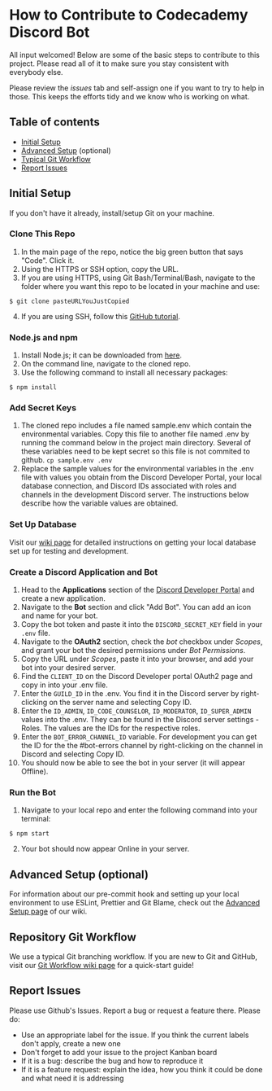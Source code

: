 # How to Contribute to Codecademy Discord Bot

All input welcomed! Below are some of the basic steps to contribute to this project. Please read all of it to make sure you stay consistent with everybody else.

Please review the _issues_ tab and self-assign one if you want to try to help in those. This keeps the efforts tidy and we know who is working on what.

## Table of contents

- [Initial Setup](#initial-setup)
- [Advanced Setup](#advanced-setup-optional) (optional)
- [Typical Git Workflow](#repository-git-workflow)
- [Report Issues](#report-issues)

## Initial Setup

If you don't have it already, install/setup Git on your machine.

### Clone This Repo

1. In the main page of the repo, notice the big green button that says "Code". Click it.
2. Using the HTTPS or SSH option, copy the URL.
3. If you are using HTTPS, using Git Bash/Terminal/Bash, navigate to the folder where you want this repo to be located in your machine and use:

```
$ git clone pasteURLYouJustCopied
```

4. If you are using SSH, follow this [GitHub tutorial](https://docs.github.com/en/github/authenticating-to-github/connecting-to-github-with-ssh).

### Node.js and npm

1. Install Node.js; it can be downloaded from [here](https://nodejs.org/en/).
2. On the command line, navigate to the cloned repo.
3. Use the following command to install all necessary packages:

```
$ npm install
```

### Add Secret Keys

1. The cloned repo includes a file named sample.env which contain the environmental variables. Copy this file to another file named .env by running the command below in the project main directory. Several of these variables need to be kept secret so this file is not commited to github.
   `cp sample.env .env`
2. Replace the sample values for the environmental variables in the .env file with values you obtain from the Discord Developer Portal, your local database connection, and Discord IDs associated with roles and channels in the development Discord server.
   The instructions below describe how the variable values are obtained.

### Set Up Database

Visit our [wiki page](https://github.com/CodecademyCommunity/codecademy-discord-bot/wiki/Database-stuff) for detailed instructions on getting your local database set up for testing and development.

### Create a Discord Application and Bot

1. Head to the **Applications** section of the [Discord Developer Portal](https://discord.com/developers/applications) and create a new application.
2. Navigate to the **Bot** section and click "Add Bot". You can add an icon and name for your bot.
3. Copy the bot token and paste it into the `DISCORD_SECRET_KEY` field in your `.env` file.
4. Navigate to the **OAuth2** section, check the _bot_ checkbox under _Scopes_, and grant your bot the desired permissions under _Bot Permissions_.
5. Copy the URL under _Scopes_, paste it into your browser, and add your bot into your desired server.
6. Find the `CLIENT_ID` on the Discord Developer portal OAuth2 page and copy in into your .env file.
7. Enter the `GUILD_ID` in the .env. You find it in the Discord server by right-clicking on the server name and selecting Copy ID.
8. Enter the `ID_ADMIN`, `ID_CODE_COUNSELOR`, `ID_MODERATOR`, `ID_SUPER_ADMIN` values into the .env. They can be found in the Discord server settings - Roles. The values are the IDs for the respective roles.
9. Enter the `BOT_ERROR_CHANNEL_ID` variable. For development you can get the ID for the the #bot-errors channel by right-clicking on the channel in Discord and selecting Copy ID.
10. You should now be able to see the bot in your server (it will appear Offline).

### Run the Bot

1. Navigate to your local repo and enter the following command into your terminal:

```
$ npm start
```

2. Your bot should now appear Online in your server.

## Advanced Setup (optional)

For information about our pre-commit hook and setting up your local environment to use ESLint, Prettier and Git Blame, check out the [Advanced Setup page](https://github.com/CodecademyCommunity/codecademy-discord-bot/wiki/Advanced-Setup) of our wiki.

## Repository Git Workflow

We use a typical Git branching workflow. If you are new to Git and GitHub, visit our [Git Workflow wiki page](https://github.com/CodecademyCommunity/codecademy-discord-bot/wiki/Git-Workflow) for a quick-start guide!

## Report Issues

Please use Github's Issues. Report a bug or request a feature there. Please do:

- Use an appropriate label for the issue. If you think the current labels don't apply, create a new one
- Don't forget to add your issue to the project Kanban board
- If it is a bug: describe the bug and how to reproduce it
- If it is a feature request: explain the idea, how you think it could be done and what need it is addressing
